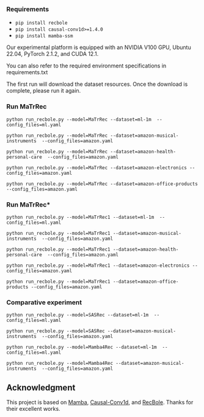 
### Requirements
  * `pip install recbole`
  * `pip install causal-conv1d>=1.4.0`
  * `pip install mamba-ssm`
  
Our experimental platform is equipped with an NVIDIA V100 GPU, Ubuntu 22.04, PyTorch 2.1.2, and CUDA 12.1.

You can also refer to the required environment specifications in requirements.txt

The first run will download the dataset resources. Once the download is complete, please run it again.
### Run MaTrRec

```python run_recbole.py --model=MaTrRec --dataset=ml-1m  --config_files=ml.yaml```  

```python run_recbole.py --model=MaTrRec --dataset=amazon-musical-instruments  --config_files=amazon.yaml```  

```python run_recbole.py --model=MaTrRec --dataset=amazon-health-personal-care  --config_files=amazon.yaml```

```python run_recbole.py --model=MaTrRec --dataset=amazon-electronics --config_files=amazon.yaml```

```python run_recbole.py --model=MaTrRec --dataset=amazon-office-products --config_files=amazon.yaml```

### Run MaTrRec*

```python run_recbole.py --model=MaTrRec1 --dataset=ml-1m  --config_files=ml.yaml```

```python run_recbole.py --model=MaTrRec1 --dataset=amazon-musical-instruments  --config_files=amazon.yaml```

```python run_recbole.py --model=MaTrRec1 --dataset=amazon-health-personal-care  --config_files=amazon.yaml```

```python run_recbole.py --model=MaTrRec1 --dataset=amazon-electronics --config_files=amazon.yaml```

```python run_recbole.py --model=MaTrRec1 --dataset=amazon-office-products --config_files=amazon.yaml```

### Comparative experiment

```python run_recbole.py --model=SASRec --dataset=ml-1m  --config_files=ml.yaml```

```python run_recbole.py --model=SASRec --dataset=amazon-musical-instruments  --config_files=amazon.yaml```

```python run_recbole.py --model=Mamba4Rec --dataset=ml-1m  --config_files=ml.yaml```

```python run_recbole.py --model=Mamba4Rec --dataset=amazon-musical-instruments  --config_files=amazon.yaml```



## Acknowledgment

This project is based on [Mamba](https://github.com/state-spaces/mamba), [Causal-Conv1d](https://github.com/Dao-AILab/causal-conv1d), and [RecBole](https://github.com/RUCAIBox/RecBole). Thanks for their excellent works.
